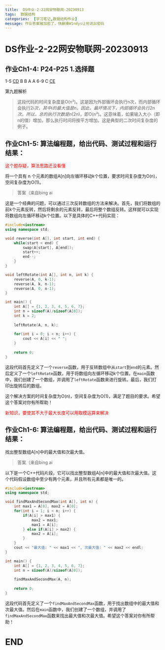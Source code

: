 ```yaml
---
title:  DS作业-2-22网安物联网-20230913
tags:  数据结构
categories:  [学习笔记,数据结构作业]
message: 作业答案被加密了，快暴揍W1ndys让他说出密码
---
```


# **DS作业-2-22网安物联网-20230913**

## **作业Ch1-4:**  P24-P25 1.选择题

1-5  <u>CD</u>    B  B A A   6-9  C  <u>CE</u>  

第九题解析

> 这段代码的时间复杂度是O(n²)。这是因为外部循环会执行n次，而内部循环会执行2*i次，其中i的最大值是n。因此，最坏情况下，内部循环会执行2n次。所以，总的执行次数是n*(2n)，即O(n²)。这意味着，如果输入大小（即n的值）增加，那么执行时间将按平方增加。这是典型的二次时间复杂度的例子。

## **作业Ch1-5:**  算法编程题，给出代码、测试过程和运行结果：

<font color='red'>这个题存疑，算法思路还没看懂</font>

将一个具有 n 个元素的数组A[n]向左循环移动k个位置，要求时间复杂度为O(n)，空间复杂度为O(1)。

> 答案（来自bing ai

这是一个经典的问题，可以通过三次反转数组的方法来解决。首先，我们将数组的前k个元素反转，然后将剩余的元素反转，最后将整个数组反转。这样就可以实现将数组向左循环移动k个位置。以下是具体的C++代码实现：

```c++
#include<iostream>
using namespace std;

void reverse(int A[], int start, int end) {
    while(start < end) {
        swap(A[start], A[end]);
        start++;
        end--;
    }
}

void leftRotate(int A[], int n, int k) {
    reverse(A, 0, k-1);
    reverse(A, k, n-1);
    reverse(A, 0, n-1);
}

int main() {
    int A[] = {1, 2, 3, 4, 5, 6, 7};
    int n = sizeof(A)/sizeof(A[0]);
    int k = 2;
    
    leftRotate(A, n, k);
    
    for(int i = 0; i < n; i++) {
        cout << A[i] << " ";
    }
    
    return 0;
}
```

这段代码首先定义了一个`reverse`函数，用于反转数组中从`start`到`end`的元素。然后定义了一个`leftRotate`函数，用于将数组向左循环移动k个位置。在`main`函数中，我们创建了一个数组，并调用了`leftRotate`函数来进行旋转。最后，我们打印出旋转后的数组。

这个解决方案的时间复杂度为O(n)，空间复杂度为O(1)，满足了题目的要求。希望这个答案对你有所帮助！

<font color='red'>新知识，要使其不大于最大长度可以用取模运算来解决</font>

## **作业Ch1-6:**  算法编程题，给出代码、测试过程和运行结果：

找出整型数组A[n]中的最大值和次最大值。

> 答案（来自bing ai

以下是一个C++代码片段，它可以找出整型数组A[n]中的最大值和次最大值。这个代码假设数组中至少有两个元素，并且所有元素都是唯一的。

```c++
#include<iostream>
using namespace std;

void findMaxAndSecondMax(int A[], int n) {
    int max1 = A[0], max2 = A[0];
    for(int i = 1; i < n; i++) {
        if(A[i] > max1) {
            max2 = max1;
            max1 = A[i];
        } else if(A[i] > max2) {
            max2 = A[i];
        }
    }
    cout << "最大值: " << max1 << ", 次最大值: " << max2 << endl;
}

int main() {
    int A[] = {1, 2, 3, 4, 5, 6, 7};
    int n = sizeof(A)/sizeof(A[0]);
    
    findMaxAndSecondMax(A, n);
    
    return 0;
}
```

这段代码首先定义了一个`findMaxAndSecondMax`函数，用于找出数组中的最大值和次最大值。然后在`main`函数中，我们创建了一个数组，并调用了`findMaxAndSecondMax`函数来找出最大值和次最大值。希望这个答案对你有所帮助！

# END
